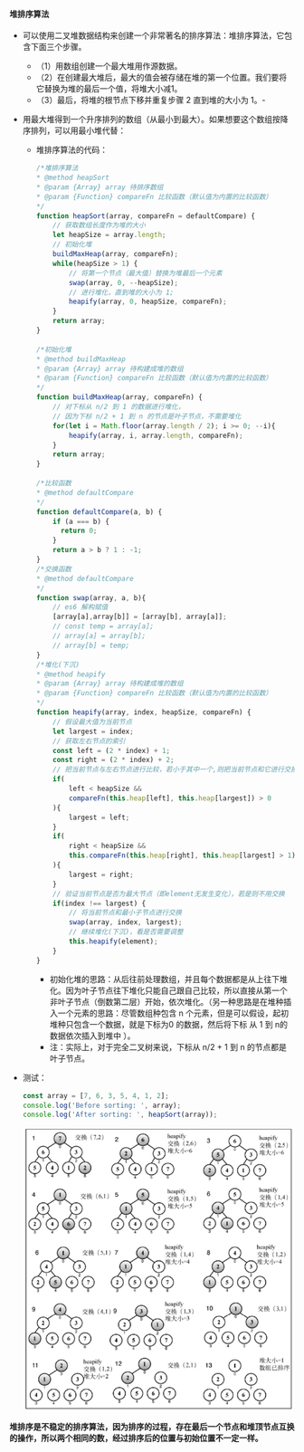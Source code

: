 #### 堆排序算法

- 可以使用二叉堆数据结构来创建一个非常著名的排序算法：堆排序算法，它包含下面三个步骤。

  - （1）用数组创建一个最大堆用作源数据。
  - （2）在创建最大堆后，最大的值会被存储在堆的第一个位置。我们要将它替换为堆的最后一个值，将堆大小减1。
  - （3）最后，将堆的根节点下移并重复步骤 2 直到堆的大小为 1。-

- 用最大堆得到一个升序排列的数组（从最小到最大）。如果想要这个数组按降序排列，可以用最小堆代替：

  - 堆排序算法的代码：

    ```js
    /*堆排序算法
    * @method heapSort
    * @param {Array} array 待排序数组
    * @param {Function} compareFn 比较函数（默认值为内置的比较函数）
    */
    function heapSort(array, compareFn = defaultCompare) {
        // 获取数组长度作为堆的大小
        let heapSize = array.length;
        // 初始化堆
        buildMaxHeap(array, compareFn);
        while(heapSize > 1) {
            // 将第一个节点（最大值）替换为堆最后一个元素
            swap(array, 0, --heapSize);
            // 进行堆化，直到堆的大小为 1;
            heapify(array, 0, heapSize, compareFn);
        }
        return array;
    }
    
    /*初始化堆
    * @method buildMaxHeap
    * @param {Array} array 待构建成堆的数组
    * @param {Function} compareFn 比较函数（默认值为内置的比较函数）
    */
    function buildMaxHeap(array, compareFn) {
        // 对下标从 n/2 到 1 的数据进行堆化，
        // 因为下标 n/2 + 1 到 n 的节点是叶子节点，不需要堆化
    	for(let i = Math.floor(array.length / 2); i >= 0; --i){
            heapify(array, i, array.length, compareFn);
        }
        return array;
    }
    
    /*比较函数
    * @method defaultCompare
    */
    function defaultCompare(a, b) {
        if (a === b) {
          return 0;
        }
        return a > b ? 1 : -1;
    }
    /*交换函数
    * @method defaultCompare
    */
    function swap(array, a, b){
        // es6 解构赋值
        [array[a],array[b]] = [array[b], array[a]];
    	// const temp = array[a];
        // array[a] = array[b];
        // array[b] = temp;
    }
    /*堆化(下沉)
    * @method heapify
    * @param {Array} array 待构建成堆的数组
    * @param {Function} compareFn 比较函数（默认值为内置的比较函数）
    */
    function heapify(array, index, heapSize, compareFn) {
        // 假设最大值为当前节点
        let largest = index;
        // 获取左右节点的索引
        const left = (2 * index) + 1;
        const right = (2 * index) + 2;
        // 把当前节点与左右节点进行比较，若小于其中一个,则把当前节点和它进行交换
        if(
        	left < heapSize &&
            compareFn(this.heap[left], this.heap[largest]) > 0
        ){
            largest = left;
        }
        if(
            right < heapSize && 
            this.compareFn(this.heap[right], this.heap[largest] > 1) 
        ){
            largest = right;
        }
        // 验证当前节点是否为最大节点（即element无发生变化），若是则不用交换
        if(index !== largest) {
            // 将当前节点和最小子节点进行交换
    		swap(array, index, largest);
            // 继续堆化(下沉)，看是否需要调整
            this.heapify(element);
        }
    }
    ```

    - 初始化堆的思路：从后往前处理数组，并且每个数据都是从上往下堆化。因为叶子节点往下堆化只能自己跟自己比较，所以直接从第一个非叶子节点（倒数第二层）开始，依次堆化。（另一种思路是在堆种插入一个元素的思路：尽管数组种包含 n 个元素，但是可以假设，起初堆种只包含一个数据，就是下标为0 的数据，然后将下标 从 1 到 n的数据依次插入到堆中 ）。
    - 注：实际上，对于完全二叉树来说，下标从 n/2 + 1 到 n 的节点都是叶子节点。

- 测试：

  ```js
  const array = [7, 6, 3, 5, 4, 1, 2];
  console.log('Before sorting: ', array);
  console.log('After sorting: ', heapSort(array));
  ```

  ![1592382157969](assets/1592382157969.png)

**堆排序是不稳定的排序算法，因为排序的过程，存在最后一个节点和堆顶节点互换的操作，所以两个相同的数，经过排序后的位置与初始位置不一定一样。**